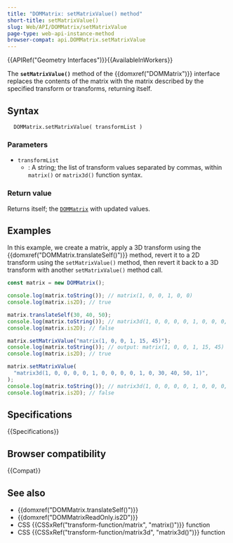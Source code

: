 ```yaml
---
title: "DOMMatrix: setMatrixValue() method"
short-title: setMatrixValue()
slug: Web/API/DOMMatrix/setMatrixValue
page-type: web-api-instance-method
browser-compat: api.DOMMatrix.setMatrixValue
---
```


{{APIRef("Geometry Interfaces")}}{{AvailableInWorkers}}

The **`setMatrixValue()`** method of the {{domxref("DOMMatrix")}} interface replaces the contents of the matrix with the matrix described by the specified transform or transforms, returning itself.

## Syntax

```js-nolint
  DOMMatrix.setMatrixValue( transformList )
```

### Parameters

- `transformList`
  - : A string; the list of transform values separated by commas, within `matrix()` or `matrix3d()` function syntax.

### Return value

Returns itself; the [`DOMMatrix`](/en-US/docs/Web/API/DOMMatrix) with updated values.

## Examples

In this example, we create a matrix, apply a 3D transform using the {{domxref("DOMMatrix.translateSelf()")}} method, revert it to a 2D transform using the `setMatrixValue()` method, then revert it back to a 3D transform with another `setMatrixValue()` method call.

```js
const matrix = new DOMMatrix();

console.log(matrix.toString()); // matrix(1, 0, 0, 1, 0, 0)
console.log(matrix.is2D); // true

matrix.translateSelf(30, 40, 50);
console.log(matrix.toString()); // matrix3d(1, 0, 0, 0, 0, 1, 0, 0, 0, 0, 1, 0, 30, 40, 50, 1)
console.log(matrix.is2D); // false

matrix.setMatrixValue("matrix(1, 0, 0, 1, 15, 45)");
console.log(matrix.toString()); // output: matrix(1, 0, 0, 1, 15, 45)
console.log(matrix.is2D); // true

matrix.setMatrixValue(
  "matrix3d(1, 0, 0, 0, 0, 1, 0, 0, 0, 0, 1, 0, 30, 40, 50, 1)",
);
console.log(matrix.toString()); // matrix3d(1, 0, 0, 0, 0, 1, 0, 0, 0, 0, 1, 0, 30, 40, 50, 1)
console.log(matrix.is2D); // false
```

## Specifications

{{Specifications}}

## Browser compatibility

{{Compat}}

## See also

- {{domxref("DOMMatrix.translateSelf()")}}
- {{domxref("DOMMatrixReadOnly.is2D")}}
- CSS {{CSSxRef("transform-function/matrix", "matrix()")}} function
- CSS {{CSSxRef("transform-function/matrix3d", "matrix3d()")}} function
